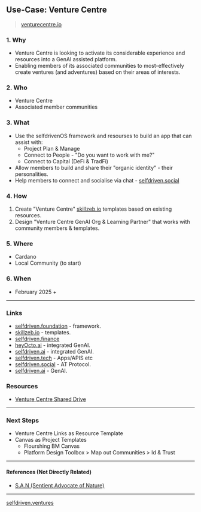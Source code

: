 ## Use-Case: Venture Centre

> [venturecentre.io](https://venturecentre.io)

### **1. Why**
- Venture Centre is looking to activate its considerable experience and resources into a GenAI assisted platform.
- Enabling members of its associated communities to most-effectively create ventures (and adventures) based on their areas of interests.

### **2. Who**
- Venture Centre
- Associated member communities

### **3. What**
- Use the selfdrivenOS framework and resourses to build an app that can assist with:
    - Project Plan & Manage
    - Connect to People - "Do you want to work with me?"
    - Connect to Capital (DeFi & TradFi)
- Allow members to build and share their "organic identity" - their personalities.
- Help members to connect and socialise via chat - [selfdriven.social](https://selfdriven.social)

### **4. How**
1. Create "Venture Centre" [skillzeb.io](https://skillzeb.io) templates based on existing resources.
2. Design "Venture Centre GenAI Org & Learning Partner" that works with community members & templates.

### **5. Where**
- Cardano
- Local Community (to start)

### **6. When**
- February 2025 +

----

### Links
- [selfdriven.foundation](https://selfdriven.foundation) - framework.
- [skillzeb.io](https://skillseb.io) - templates.
- [selfdriven.finance](https://selfdriven.finance)
- [heyOcto.ai](https://heyocto.ai) - integrated GenAI.
- [selfdriven.ai](https://selfdriven.ai) - integrated GenAI.
- [selfdriven.tech](https://selfdriven.tech) - Apps/APIS etc
- [selfdriven.social](https://selfdriven.social) - AT Protocol.
- [selfdriven.ai](https://selfdriven.ai) - GenAI.

### Resources
- [Venture Centre Shared Drive](https://drive.google.com/drive/folders/1sDZsTVinw1QDMX3o4MxrU6DQZ1B1xI9_)

----

### Next Steps

- Venture Centre Links as Resource Template
- Canvas as Project Templates
    - Flourshing BM Canvas
    - Platform Design Toolbox > Map out Communities > Id & Trust

----

#### References (Not Directly Related)
- [S.A.N (Sentient Advocate of Nature)](
https://www.ted.com/talks/goodbye_monkey_s_a_n_sentient_advocate_of_nature?user_email_address=61abaddfa729e7e7f1b679dd90d3aa69&lctg=6574c25f1c1f29f12c0f4373)

----
[selfdriven.ventures](https://selfdriven.ventures)


